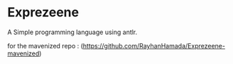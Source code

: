 # Exprezeene
A Simple programming language using antlr.

for the mavenized repo :  (https://github.com/RayhanHamada/Exprezeene-mavenized)


